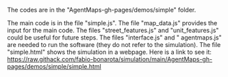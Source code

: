 The codes are in the "AgentMaps-gh-pages/demos/simple" folder.

The main code is in the file "simple.js". 
The file "map_data.js" provides the input for the main code. 
The files "street_features.js" and "unit_features.js" could be useful for future steps.
The files "interface.js" and " agentmaps.js" are needed to run the software (they do not refer to the simulation).
The file "simple.html" shows the simulation in a webpage. Here is a link to see it: https://raw.githack.com/fabio-bonarota/simulation/main/AgentMaps-gh-pages/demos/simple/simple.html 
